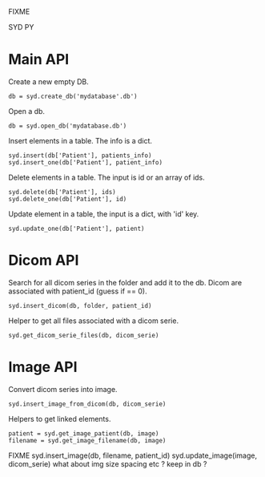 FIXME 

SYD PY

# Main API

Create a new empty DB.

```
db = syd.create_db('mydatabase'.db')
```

Open a db.

```
db = syd.open_db('mydatabase.db')
```

Insert elements in a table. The info is a dict.

```
syd.insert(db['Patient'], patients_info)
syd.insert_one(db['Patient'], patient_info)
```

Delete elements in a table. The input is id or an array of ids.

```
syd.delete(db['Patient'], ids)
syd.delete_one(db['Patient'], id)
```


Update element in a table, the input is a dict, with 'id' key. 

```
syd.update_one(db['Patient'], patient)
```

# Dicom API

Search for all dicom series in the folder and add it to the db. Dicom are associated with patient_id (guess if == 0). 

```
syd.insert_dicom(db, folder, patient_id)
```

Helper to get all files associated with a dicom serie.

```
syd.get_dicom_serie_files(db, dicom_serie)
```

# Image API

Convert dicom series into image. 

```
syd.insert_image_from_dicom(db, dicom_serie)
```

Helpers to get linked elements.

```
patient = syd.get_image_patient(db, image)
filename = syd.get_image_filename(db, image)
```

FIXME
syd.insert_image(db, filename, patient_id)
syd.update_image(image, dicom_serie)
what about img size spacing etc ? keep in db ? 

